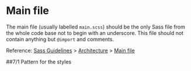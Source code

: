 # Main file

The main file (usually labelled `main.scss`) should be the only Sass file from the whole code base not to begin with an underscore.
 This file should not contain anything but `@import` and comments.

Reference: [Sass Guidelines](http://sass-guidelin.es/) > [Architecture](http://sass-guidelin.es/#architecture) > [Main file](http://sass-guidelin.es/#main-file)

##7/1 Pattern for the styles
